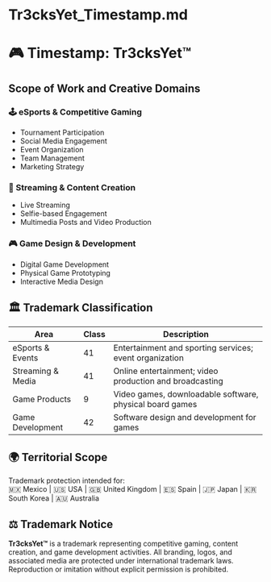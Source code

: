 # Tr3cksYet_Timestamp.md
# 🎮 Timestamp: Tr3cksYet™

## Scope of Work and Creative Domains

### 🕹️ eSports & Competitive Gaming
- Tournament Participation  
- Social Media Engagement  
- Event Organization  
- Team Management  
- Marketing Strategy  

### 📱 Streaming & Content Creation
- Live Streaming  
- Selfie-based Engagement  
- Multimedia Posts and Video Production  

### 🎮 Game Design & Development
- Digital Game Development  
- Physical Game Prototyping  
- Interactive Media Design  

## 🏛️ Trademark Classification

| Area | Class | Description |
|------|-------|-------------|
| eSports & Events | 41 | Entertainment and sporting services; event organization |
| Streaming & Media | 41 | Online entertainment; video production and broadcasting |
| Game Products | 9 | Video games, downloadable software, physical board games |
| Game Development | 42 | Software design and development for games |

## 🌍 Territorial Scope
Trademark protection intended for:  
🇲🇽 Mexico | 🇺🇸 USA | 🇬🇧 United Kingdom | 🇪🇸 Spain | 🇯🇵 Japan | 🇰🇷 South Korea | 🇦🇺 Australia  

## ⚖️ Trademark Notice
**Tr3cksYet™** is a trademark representing competitive gaming, content creation, and game development activities. All branding, logos, and associated media are protected under international trademark laws. Reproduction or imitation without explicit permission is prohibited.
